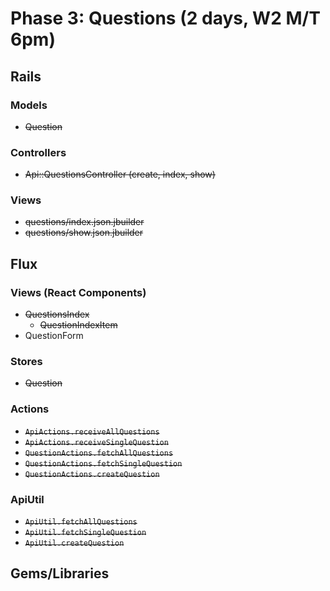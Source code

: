 # Phase 3: Questions (2 days, W2 M/T 6pm)

## Rails
### Models
* ~~Question~~

### Controllers
* ~~Api::QuestionsController (create, index, show)~~

### Views
* ~~questions/index.json.jbuilder~~
* ~~questions/show.json.jbuilder~~

## Flux
### Views (React Components)
* ~~QuestionsIndex~~
  - ~~QuestionIndexItem~~
* QuestionForm

### Stores
* ~~Question~~

### Actions
* ~~`ApiActions.receiveAllQuestions`~~
* ~~`ApiActions.receiveSingleQuestion`~~
* ~~`QuestionActions.fetchAllQuestions`~~
* ~~`QuestionActions.fetchSingleQuestion`~~
* ~~`QuestionActions.createQuestion`~~

### ApiUtil
* ~~`ApiUtil.fetchAllQuestions`~~
* ~~`ApiUtil.fetchSingleQuestion`~~
* ~~`ApiUtil.createQuestion`~~

## Gems/Libraries
